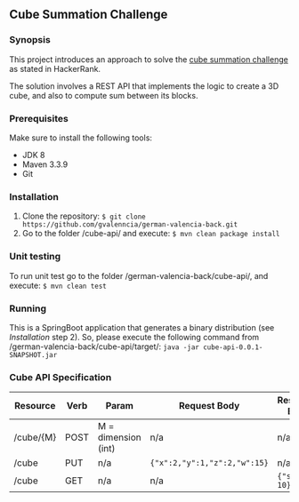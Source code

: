 ## Cube Summation Challenge

### Synopsis

This project introduces an approach to solve the [cube summation challenge](https://www.hackerrank.com/challenges/cube-summation)
as stated in HackerRank.

The solution involves a REST API that implements the logic to create a 3D cube, and 
also to compute sum between its blocks.

### Prerequisites

Make sure to install the following tools:

* JDK 8
* Maven 3.3.9
* Git

### Installation

1. Clone the repository: `$ git clone https://github.com/gvalenncia/german-valencia-back.git`
2. Go to the folder /cube-api/ and execute: `$ mvn clean package install`

### Unit testing

To run unit test go to the folder /german-valencia-back/cube-api/, 
and execute: `$ mvn clean test`

### Running

This is a SpringBoot application that generates a binary distribution (see _Installation_ step 2). So, please 
execute the following command from /german-valencia-back/cube-api/target/: 
`java -jar cube-api-0.0.1-SNAPSHOT.jar`

### Cube API Specification

| Resource | Verb | Param | Request Body | Response Body| Status Code |
|---	|---	|---	|---	|---	|---	|
| /cube/{M}	| POST | M = dimension (int)| n/a | n/a | 201 CREATED|
| /cube  	| PUT  | n/a | `{"x":2,"y":1,"z":2,"w":15}` | n/a | 200 OK|
| /cube  	| GET  | n/a | n/a | `{"sum": 10}` | 200 OK |
